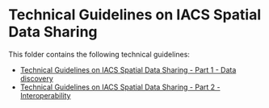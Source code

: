 #  Technical Guidelines on IACS Spatial Data Sharing

This folder contains the following technical guidelines:

* [Technical Guidelines on IACS Spatial Data Sharing - Part 1 - Data discovery](technicalguidelines_iacsspatialdatasharing_part1_datadiscovery.pdf)
* [Technical Guidelines on IACS Spatial Data Sharing - Part 2 - Interoperability](technicalguidelines_iacsspatialdatasharing_part2_interoperability.pdf)

